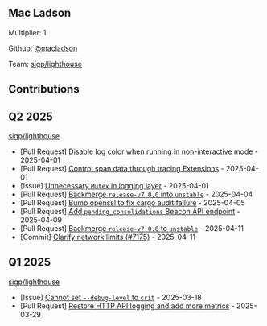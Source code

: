 
## Mac Ladson
Multiplier: 1

Github: [@macladson](https://github.com/macladson)

Team: [sigp/lighthouse](https://github.com/sigp/lighthouse/pulls?q=author%3Amacladson)

## Contributions

## Q2 2025


[sigp/lighthouse](https://github.com/sigp/lighthouse)
* [Pull Request] [Disable log color when running in non-interactive mode](https://github.com/sigp/lighthouse/pull/7240) - 2025-04-01
* [Pull Request] [Control span data through tracing Extensions](https://github.com/sigp/lighthouse/pull/7239) - 2025-04-01
* [Issue] [Unnecessary `Mutex` in logging layer](https://github.com/sigp/lighthouse/issues/7234) - 2025-04-01
* [Pull Request] [Backmerge `release-v7.0.0` into `unstable`](https://github.com/sigp/lighthouse/pull/7257) - 2025-04-04
* [Pull Request] [Bump openssl to fix cargo audit failure](https://github.com/sigp/lighthouse/pull/7263) - 2025-04-05
* [Pull Request] [Add `pending_consolidations` Beacon API endpoint](https://github.com/sigp/lighthouse/pull/7290) - 2025-04-09
* [Pull Request] [Backmerge `release-v7.0.0` to `unstable`](https://github.com/sigp/lighthouse/pull/7315) - 2025-04-11
* [Commit] [Clarify network limits (#7175)](https://github.com/sigp/lighthouse/commit/076f3f09843c52347bb04d5b3dc4364d1018c2e3) - 2025-04-11
## Q1 2025

[sigp/lighthouse](https://github.com/sigp/lighthouse)
* [Issue] [Cannot set `--debug-level` to `crit`](https://github.com/sigp/lighthouse/issues/7165) - 2025-03-18
* [Pull Request] [Restore HTTP API logging and add more metrics](https://github.com/sigp/lighthouse/pull/7225) - 2025-03-29
